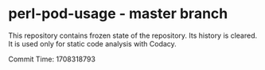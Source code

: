 # perl-pod-usage - master branch

This repository contains frozen state of the repository.
Its history is cleared. It is used only for static code
analysis with Codacy.

Commit Time: 1708318793